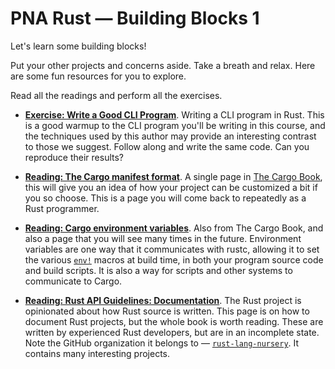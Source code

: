 # PNA Rust &mdash; Building Blocks 1

Let's learn some building blocks!

Put your other projects and concerns aside. Take a breath and relax. Here
are some fun resources for you to explore.

Read all the readings and perform all the exercises.

- **[Exercise: Write a Good CLI Program]**. Writing a CLI program in Rust. This
  is a good warmup to the CLI program you'll be writing in this course, and the
  techniques used by this author may provide an interesting contrast to those we
  suggest. Follow along and write the same code. Can you reproduce their
  results?

- **[Reading: The Cargo manifest format]**. A single page in [The Cargo Book],
  this will give you an idea of how your project can be customized a bit if you
  so choose. This is a page you will come back to repeatedly as a Rust
  programmer.

- **[Reading: Cargo environment variables]**. Also from The Cargo Book, and also
  a page that you will see many times in the future. Environment variables are
  one way that it communicates with rustc, allowing it to set the various
  [`env!`] macros at build time, in both your program source code and build
  scripts. It is also a way for scripts and other systems to communicate to
  Cargo.

- **[Reading: Rust API Guidelines: Documentation]**. The Rust project is
  opinionated about how Rust source is written. This page is on how to document
  Rust projects, but the whole book is worth reading. These are written by
  experienced Rust developers, but are in an incomplete state. Note the GitHub
  organization it belongs to &mdash; [`rust-lang-nursery`]. It contains many
  interesting projects.


[Reading: Rust API Guidelines: Documentation]: https://rust-lang-nursery.github.io/api-guidelines/documentation.html
[Reading: The Cargo manifest format]: https://doc.rust-lang.org/cargo/reference/manifest.html
[Reading: Cargo environment variables]: https://doc.rust-lang.org/cargo/reference/environment-variables.html
[The Cargo Book]: https://doc.rust-lang.org/cargo/reference/manifest.html
[`env!`]: https://doc.rust-lang.org/std/macro.env.html
[`rust-lang-nursery`]: https://github.com/rust-lang-nursery
[Reading: The rustup documentation]: https://github.com/rust-lang/rustup.rs/blob/master/README.md
[Exercise: Write a Good CLI Program]: https://qiita.com/tigercosmos/items/678f39b1209e60843cc3

